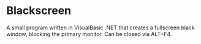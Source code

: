 # Blackscreen
A small program written in VisualBasic .NET that creates a fullscreen black window, blocking the primary monitor.
Can be closed via ALT+F4.

